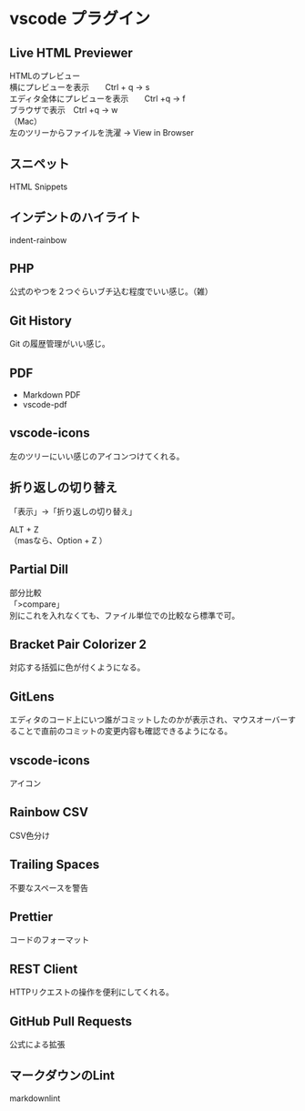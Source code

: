 # vscode プラグイン

## Live HTML Previewer
HTMLのプレビュー  
横にプレビューを表示　　Ctrl + q → s  
エディタ全体にプレビューを表示　　Ctrl +q → f  
ブラウザで表示　Ctrl +q → w  
（Mac）  
左のツリーからファイルを洗濯 → View in Browser 

## スニペット
HTML Snippets


## インデントのハイライト
indent-rainbow


## PHP
公式のやつを２つぐらいブチ込む程度でいい感じ。（雑）


## Git History
Git の履歴管理がいい感じ。


## PDF
 * Markdown PDF
 * vscode-pdf


## vscode-icons
左のツリーにいい感じのアイコンつけてくれる。


## 折り返しの切り替え
「表示」->「折り返しの切り替え」　　

ALT + Z   
（masなら、Option + Z ）　　


## Partial Dill
部分比較  
「>compare」  
別にこれを入れなくても、ファイル単位での比較なら標準で可。


## Bracket Pair Colorizer 2
対応する括弧に色が付くようになる。


## GitLens
エディタのコード上にいつ誰がコミットしたのかが表示され、マウスオーバーすることで直前のコミットの変更内容も確認できるようになる。


## vscode-icons
アイコン


## Rainbow CSV
CSV色分け


## Trailing Spaces
不要なスペースを警告


## Prettier
コードのフォーマット


## REST Client
HTTPリクエストの操作を便利にしてくれる。


## GitHub Pull Requests
公式による拡張


## マークダウンのLint
markdownlint
